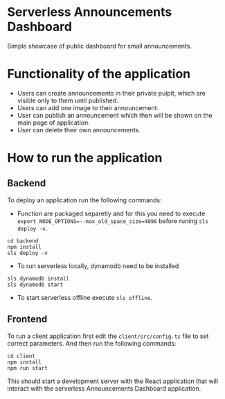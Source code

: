 # Serverless Announcements Dashboard

Simple showcase of public dashboard for small announcements.

# Functionality of the application

* Users can create announcements in their private pulpit, which are visible only to them until published.
* Users can add one image to their announcement.
* User can publish an announcement which then will be shown on the main page of application.
* User can delete their own announcements.


# How to run the application

## Backend

To deploy an application run the following commands:
* Function are packaged separetly and for this you need to execute `export NODE_OPTIONS=--max_old_space_size=4096` before runing `sls deploy -v`.
```
cd backend
npm install
sls deploy -v
```

* To run serverless locally, dynamodb need to be installed
```
sls dynamodb install
sls dynamodb start
```
* To start serverless offline execute `sls offline`.

## Frontend

To run a client application first edit the `client/src/config.ts` file to set correct parameters. And then run the following commands:

```
cd client
npm install
npm run start
```

This should start a development server with the React application that will interact with the serverless Announcements Dashboard application.


